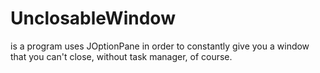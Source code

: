 # UnclosableWindow
is a program 
uses JOptionPane in
order to constantly 
give you a window 
that you can't close, 
without task manager, 
of course.
